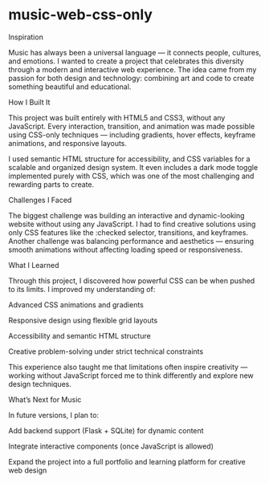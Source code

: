 # music-web-css-only

Inspiration

Music has always been a universal language — it connects people, cultures, and emotions.
I wanted to create a project that celebrates this diversity through a modern and interactive web experience.
The idea came from my passion for both design and technology: combining art and code to create something beautiful and educational.

 How I Built It

This project was built entirely with HTML5 and CSS3, without any JavaScript.
Every interaction, transition, and animation was made possible using CSS-only techniques — including gradients, hover effects, keyframe animations, and responsive layouts.

I used semantic HTML structure for accessibility, and CSS variables for a scalable and organized design system.
It even includes a dark mode toggle implemented purely with CSS, which was one of the most challenging and rewarding parts to create.

Challenges I Faced

The biggest challenge was building an interactive and dynamic-looking website without using any JavaScript.
I had to find creative solutions using only CSS features like the :checked selector, transitions, and keyframes.
Another challenge was balancing performance and aesthetics — ensuring smooth animations without affecting loading speed or responsiveness.

 What I Learned

Through this project, I discovered how powerful CSS can be when pushed to its limits.
I improved my understanding of:

Advanced CSS animations and gradients

Responsive design using flexible grid layouts

Accessibility and semantic HTML structure

Creative problem-solving under strict technical constraints

This experience also taught me that limitations often inspire creativity — working without JavaScript forced me to think differently and explore new design techniques.

 What’s Next for Music

In future versions, I plan to:

Add backend support (Flask + SQLite) for dynamic content

Integrate interactive components (once JavaScript is allowed)

Expand the project into a full portfolio and learning platform for creative web design
